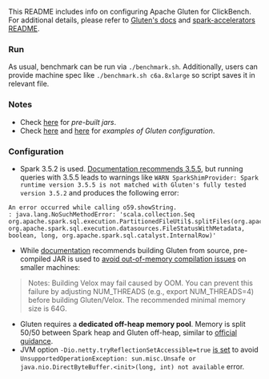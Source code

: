 This README includes info on configuring Apache Gluten for ClickBench. For additional details, please refer to [Gluten's docs](https://apache.github.io/incubator-gluten/get-started/Velox.html) and [spark-accelerators README](../spark/README-accelerators.md).

### Run

As usual, benchmark can be run via `./benchmark.sh`. Additionally, users can provide machine spec like `./benchmark.sh c6a.8xlarge` so script saves it in relevant file.

### Notes
- Check [here](https://gluten.apache.org/downloads/) for _pre-built jars_.
- Check [here](https://gluten.apache.org/#3-how-to-use) and [here](https://apache.github.io/incubator-gluten/get-started/Velox.html#submit-the-spark-sql-job) for _examples of Gluten configuration_.

### Configuration
- Spark 3.5.2 is used. [Documentation recommends 3.5.5](https://apache.github.io/incubator-gluten/get-started/Velox.html#prerequisite), but running queries with 3.5.5 leads to warnings like `WARN SparkShimProvider: Spark runtime version 3.5.5 is not matched with Gluten's fully tested version 3.5.2` and produces the following error:
```
An error occurred while calling o59.showString.
: java.lang.NoSuchMethodError: 'scala.collection.Seq org.apache.spark.sql.execution.PartitionedFileUtil$.splitFiles(org.apache.spark.sql.SparkSession, org.apache.spark.sql.execution.datasources.FileStatusWithMetadata, boolean, long, org.apache.spark.sql.catalyst.InternalRow)'
```
- While [documentation](https://gluten.apache.org/#3-how-to-use) recommends building Gluten from source,  pre-compiled JAR is used to [avoid out-of-memory compilation issues](https://apache.github.io/incubator-gluten/get-started/Velox.html#build-gluten-with-velox-backend) on smaller machines:
> Notes: Building Velox may fail caused by OOM. You can prevent this failure by adjusting NUM_THREADS (e.g., export NUM_THREADS=4) before building Gluten/Velox. The recommended minimal memory size is 64G.
- Gluten requires a __dedicated off-heap memory pool__. Memory is split 50/50 between Spark heap and Gluten off-heap, similar to  [official guidance](https://apache.github.io/incubator-gluten/get-started/Velox.html#submit-the-spark-sql-job).
- JVM option `-Dio.netty.tryReflectionSetAccessible=true` [is set](https://github.com/apache/incubator-gluten/issues/8207) to avoid `UnsupportedOperationException: sun.misc.Unsafe or java.nio.DirectByteBuffer.<init>(long, int) not available` error.
